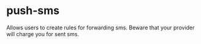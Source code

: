 # push-sms
Allows users to create rules for forwarding sms. Beware that your provider will charge you for sent sms.
